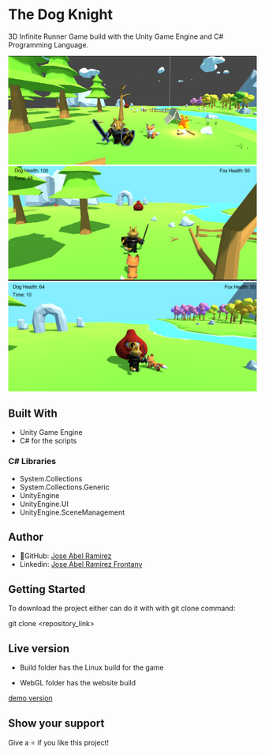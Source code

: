 # The Dog Knight

3D Infinite Runner Game build with the Unity Game Engine and C# Programming Language.

![screenshot](./screenshot.png)
![screenshot](./screenshot2.png)
![screenshot](./screenshot3.png)

## Built With

- Unity Game Engine
- C# for the scripts

### C# Libraries

- System.Collections
- System.Collections.Generic
- UnityEngine
- UnityEngine.UI
- UnityEngine.SceneManagement

## Author

- 👤GitHub: [Jose Abel Ramirez](https://github.com/jose-Abel)
- Linkedin: [Jose Abel Ramirez Frontany](https://www.linkedin.com/in/jose-abel-ramirez-frontany-7674a842/)

## Getting Started

To download the project either can do it with with git clone command:

git clone <repository_link>

## Live version

- Build folder has the Linux build for the game

- WebGL folder has the website build

[demo version](https://play.unity.com/mg/other/the-dog-knight)

## Show your support

Give a ⭐️ if you like this project!
